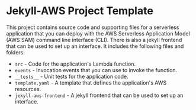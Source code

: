 # Jekyll-AWS Project Template

This project contains source code and supporting files for a serverless application that you can deploy with the AWS Serverless Application Model (AWS SAM) command line interface (CLI). There is also a jekyll frontend that can be used to set up an interface. It includes the following files and folders:

- `src` - Code for the application's Lambda function.
- `events` - Invocation events that you can use to invoke the function.
- `__tests__` - Unit tests for the application code. 
- `template.yaml` - A template that defines the application's AWS resources.
- `jekyll-aws-frontend` - A jekyll frontend that can be used to set up an interface.
